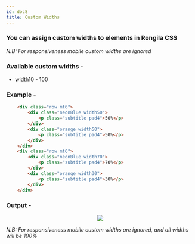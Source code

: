 ```yaml
---
id: doc8
title: Custom Widths
---
```


### You can assign custom widths to elements in Rongila CSS
*N.B: For responsiveness mobile custom widths are ignored*

### Available custom widths - 
- width10 - 100

### Example - 
```html
    <div class="row mt6">
        <div class="neonBlue width50">
            <p class="subtitle pad4">50%</p>
        </div>
        <div class="orange width50">
            <p class="subtitle pad4">50%</p>
        </div>
    </div>
    <div class="row mt6">
        <div class="neonBlue width70">
            <p class="subtitle pad4">70%</p>
        </div>
        <div class="orange width30">
            <p class="subtitle pad4">30%</p>
        </div>
    </div>
```

### Output - 

<p align="center"><img src="https://i.imgur.com/bLYq8nF.png" height="auto"/></p>

*N.B: For responsiveness mobile custom widths are ignored, and all widths will be 100%*